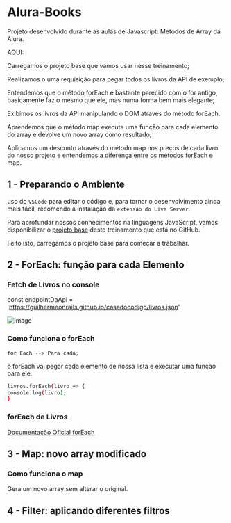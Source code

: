 # Alura-Books
Projeto desenvolvido durante as aulas de Javascript: Metodos de Array da Alura.


AQUI:

Carregamos o projeto base que vamos usar nesse treinamento;

Realizamos o uma requisição para pegar todos os livros da API de exemplo;

Entendemos que o método forEach é bastante parecido com o for antigo, basicamente faz o mesmo que ele, mas numa forma bem mais elegante;

Exibimos os livros da API manipulando o DOM através do método forEach.

Aprendemos que o método map executa uma função para cada elemento do array e devolve um novo array como resultado;

Aplicamos um desconto através do método map nos preços de cada livro do nosso projeto e entendemos a diferença entre os métodos forEach e map.



## 1 - Preparando o Ambiente


uso do `VSCode` para editar o código e, para tornar o desenvolvimento ainda mais fácil, recomendo a instalação da `extensão do Live Server`.

Para aprofundar nossos conhecimentos na linguagens JavaScript, vamos disponibilizar o [projeto base](https://github.com/alura-cursos/alura_books/archive/refs/heads/projeto_inicial.zip) deste treinamento que está no GitHub.

Feito isto, carregamos o projeto base para começar a trabalhar.


## 2 - ForEach: função para cada Elemento


### Fetch de Livros no console


const endpointDaApi = 'https://guilhermeonrails.github.io/casadocodigo/livros.json'

![image](https://github.com/FlavianaFXT/Alura-Books/assets/113718720/98d951a2-5efe-4334-8354-78609d44eac6)


### Como funciona o forEach 


`for Each --> Para cada;`

o forEach vai pegar cada elemento de nossa lista e executar uma função para ele.

```bash
livros.forEach(livro => {
console.log(livro);
}
```

### forEach de Livros

[Documentação Oficial forEach](https://developer.mozilla.org/pt-BR/docs/Web/JavaScript/Reference/Global_Objects/Array/forEach)


## 3 - Map: novo array modificado

### Como funciona o map

Gera um novo array sem alterar o original.

## 4 - Filter: aplicando diferentes filtros







